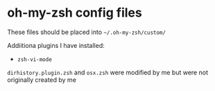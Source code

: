 # oh-my-zsh config files
These files should be placed into `~/.oh-my-zsh/custom/`

Addiitiona plugins I have installed:
 - `zsh-vi-mode`

`dirhistory.plugin.zsh` and `osx.zsh` were modified by me but were not
originally created by me

